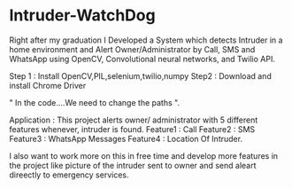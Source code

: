 # Intruder-WatchDog
Right after my graduation I Developed a System which detects Intruder in a home environment and Alert Owner/Administrator by Call, SMS and WhatsApp using OpenCV, Convolutional neural networks, and Twilio API.

Step 1 : Install OpenCV,PIL,selenium,twilio,numpy
Step2 : Download and install Chrome Driver

" In the code....We need to change the paths ".

Application : This project alerts owner/ administrator with 5 different features whenever, intruder is found.
Feature1 : Call
Feature2 : SMS
Feature3 : WhatsApp Messages
Feature4 : Location Of Intruder.

I also want to work more on this in free time and develop more features in the project like picture of the intruder sent to owner and send aleart direectly to emergency services.
